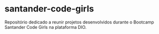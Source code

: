 # santander-code-girls
Repositório dedicado a reunir projetos desenvolvidos durante o Bootcamp Santander Code Girls na plataforma DIO.
